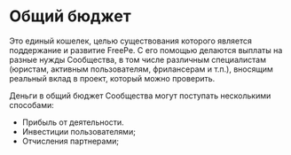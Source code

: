 # Общий бюджет


Это единый кошелек, целью существования которого является поддержание и развитие FreePe. С его помощью делаются выплаты на разные нужды Сообщества, в том числе различным специалистам (юристам, активным пользователям, фрилансерам и т.п.), вносящим реальный вклад в проект, который можно проверить. 

Деньги в общий бюджет Сообщества могут поступать несколькими способами:

- Прибыль от деятельности.
- Инвестиции пользователями;
- Отчисления партнерами;